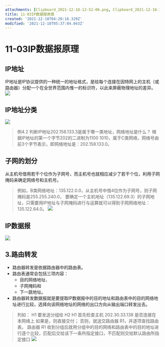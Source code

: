 ```yaml
---
attachments: [Clipboard_2021-12-18-12-52-06.png, Clipboard_2021-12-18-12-52-31.png, Clipboard_2021-12-18-12-52-56.png, Clipboard_2021-12-18-13-03-01.png, Clipboard_2021-12-18-13-03-06.png, Clipboard_2021-12-18-13-08-42.png, Clipboard_2021-12-18-13-26-32.png, Clipboard_2021-12-18-13-29-48.png, Clipboard_2021-12-18-13-37-00.png]
title: 11-03IP数据报原理
created: '2021-12-18T04:20:18.329Z'
modified: '2021-12-18T05:37:04.043Z'
---
```


# 11-03IP数据报原理
## IP地址
IP地址是IP协议提供的一种统一的地址格式，是给每个连接在因特网上的主机（或路由器）分配一个在全世界范围内惟一的标识符，以此来屏蔽物理地址的差异。
![](@attachment/Clipboard_2021-12-18-12-52-06.png)
## IP地址分类
![](@attachment/Clipboard_2021-12-18-12-52-31.png)
>例4.2 判断IP地址202.158.133.3是属于哪一类地址，网络地址是什么？
    根据IP地址的第一个字节202的二进制为1100 1010，属于C类网络，网络号由前3个字节表示，即网络地址是：202.158.133.0。
## 子网的划分
从主机号借用若干个位作为子网号，而主机号也就相应减少了若干个位，利用子网掩码来确定网络号和主机号。
>例如，B类网络地址：135.122.0.0，从主机号中借4位作为子网号，则子网掩码是255.255.240.0，
要确定一个主机地址（135.122.69.3）的子网地址，只需要用IP地址与子网掩码进行与运算就可以得到子网网络地址：135.122.64.0。
![](@attachment/Clipboard_2021-12-18-13-03-06.png)
## IP数据报
![](@attachment/Clipboard_2021-12-18-13-08-42.png)
## 3.路由转发
* 路由器转发是依据路由器中的路由表。
* 路由表通常会包括三项内容：
    + 目的网络地址、
    + 子网掩码和
    + 下一跳地址。
* 路由器转发数据报就是要提取IP数据报中的目的地址和路由表中的目的网络地址进行比较，选择向该网络地址的网络的出口方向从输出端口转发出去。
>列如：
>H1 要发送分组给 H2 
>H1 首先检查主机 202.30.33.138 是否连接在本网络上
>如果是，则直接交付；
>否则，就送交路由器 R1，并逐项查找路由表。
>路由器 R1 收到分组后就用分组中的目的网络和路由表中的目的地址进行逐个比较，匹配后交给该下一条所指定接口，不匹配则交给默认路由所指定接口
>![](@attachment/Clipboard_2021-12-18-13-37-00.png)
